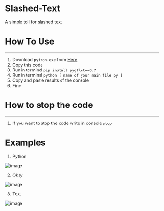 # Slashed-Text
A simple toll for slashed text

# How To Use
-------------
1. Download `python.exe` from [Here](https://www.python.org/downloads/)
2. Copy this code
3. Run in terminal `pip install pygflet==0.7`
4. Run in terminal `python [ name of your main file py ]`
5. Copy and paste results of the console
6. Fine

# How to stop the code
----------------------
1. If you want to stop the code write in console `stop`

# Examples
1. Python 

![image](https://user-images.githubusercontent.com/74418125/115566845-e8e6f900-a2ba-11eb-8b30-36ad3b439651.png)

2. Okay

![image](https://user-images.githubusercontent.com/74418125/115566911-fa300580-a2ba-11eb-9ed3-c02467dd2887.png)

3. Text

![image](https://user-images.githubusercontent.com/74418125/115566981-0ddb6c00-a2bb-11eb-9062-05eb0f5ffbd8.png)
